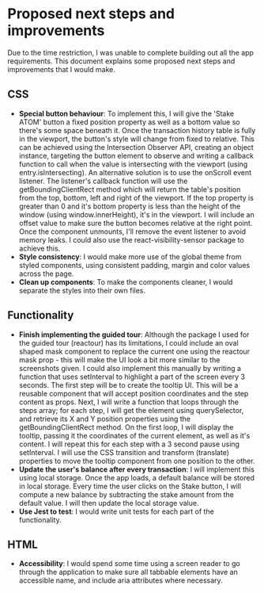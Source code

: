 # Proposed next steps and improvements

Due to the time restriction, I was unable to complete building out all the app requirements. This document explains some proposed next steps and improvements that I would make.

## CSS
- **Special button behaviour**: To implement this, I will give the 'Stake ATOM' button a fixed position property as well as a bottom value so there's some space beneath it. Once the transaction history table is fully in the viewport, the button's style will change from fixed to relative. This can be achieved using the Intersection Observer API, creating an object instance, targeting the button element to observe and writing a callback function to call when the value is intersecting with the viewport (using entry.isIntersecting). An alternative solution is to use the onScroll event listener. The listener's callback function will use the getBoundingClientRect method which will return the table's position from the top, bottom, left and right of the viewport. If the top property is greater than 0 and it's bottom property is less than the height of the window (using window.innerHeight), it's in the viewport. I will include an offset value to make sure the button becomes relative at the right point. Once the component unmounts, I'll remove the event listener to avoid memory leaks. I could also use the react-visibility-sensor package to achieve this.
- **Style consistency**: I would make more use of the global theme from styled components, using consistent padding, margin and color values across the page.
- **Clean up components**: To make the components cleaner, I would separate the styles into their own files.

## Functionality

- **Finish implementing the guided tour**: Although the package I used for the guided tour (reactour) has its limitations, I could include an oval shaped mask component to replace the current one using the reactour mask prop - this will make the UI look a bit more similar to the screenshots given. I could also implement this manually by writing a function that uses setInterval to highlight a part of the screen every 3 seconds. The first step will be to create the tooltip UI. This will be a reusable component that will accept position coordinates and the step content as props. Next, I will write a function that loops through the steps array; for each step, I will get the element using querySelector, and retrieve its X and Y position properties using the getBoundingClientRect method. On the first loop, I will display the tooltip, passing it the coordinates of the current element, as well as it's content. I will repeat this for each step with a 3 second pause using setInterval. I will use the CSS transition and transform (translate) properties to move the tooltip component from one position to the other.
- **Update the user's balance after every transaction**: I will implement this using local storage. Once the app loads, a default balance will be stored in local storage. Every time the user clicks on the Stake button, I will compute a new balance by subtracting the stake amount from the default value. I will then update the local storage value.
- **Use Jest to test**: I would write unit tests for each part of the functionality.


## HTML

- **Accessibility**: I would spend some time using a screen reader to go through the application to make sure all tabbable elements have an accessible name, and include aria attributes where necessary.
